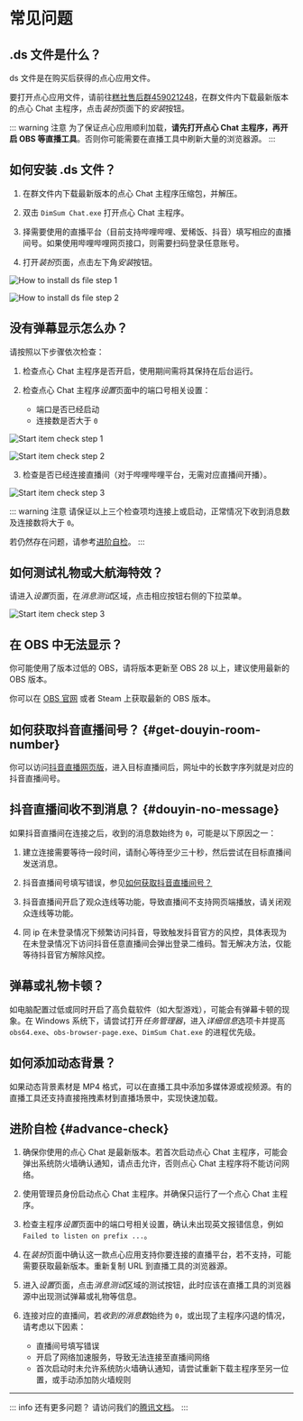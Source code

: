 # 常见问题

## .ds 文件是什么？

ds 文件是在购买后获得的点心应用文件。

要打开点心应用文件，请前往[糕社售后群459021248](https://qm.qq.com/q/5EdvAgUkHC)，在群文件内下载最新版本的点心 Chat 主程序，点击*装扮*页面下的*安装*按钮。

::: warning 注意
为了保证点心应用顺利加载，**请先打开点心 Chat 主程序，再开启 OBS 等直播工具**。否则你可能需要在直播工具中刷新大量的浏览器源。
:::

## 如何安装 .ds 文件？

1. 在群文件内下载最新版本的点心 Chat 主程序压缩包，并解压。

2. 双击 `DimSum Chat.exe` 打开点心 Chat 主程序。

3. 择需要使用的直播平台（目前支持哔哩哔哩、爱稀饭、抖音）填写相应的直播间号。如果使用哔哩哔哩网页接口，则需要扫码登录任意账号。

4. 打开*装扮*页面，点击左下角*安装*按钮。

![How to install ds file step 1](/img/user/faq/how-to-install-ds-file-1.zh.png)

![How to install ds file step 2](/img/user/faq/how-to-install-ds-file-2.zh.png)

## 没有弹幕显示怎么办？

请按照以下步骤依次检查：

1. 检查点心 Chat 主程序是否开启，使用期间需将其保持在后台运行。

2. 检查点心 Chat 主程序*设置*页面中的端口号相关设置：

   - 端口是否已经启动
   - 连接数是否大于 `0`

![Start item check step 1](/img/user/faq/start-item-check-1.zh.png)

![Start item check step 2](/img/user/faq/start-item-check-2.zh.png)

3. 检查是否已经连接直播间（对于哔哩哔哩平台，无需对应直播间开播）。

![Start item check step 3](/img/user/faq/start-item-check-3.zh.png)

::: warning 注意
请保证以上三个检查项均连接上或启动，正常情况下收到消息数及连接数将大于 `0`。

若仍然存在问题，请参考[进阶自检](#advance-check)。
:::

## 如何测试礼物或大航海特效？

请进入*设置*页面，在*消息测试*区域，点击相应按钮右侧的下拉菜单。

![Start item check step 3](/img/user/faq/test-gift-or-guard.zh.png)

## 在 OBS 中无法显示？

你可能使用了版本过低的 OBS，请将版本更新至 OBS 28 以上，建议使用最新的 OBS 版本。

你可以在 [OBS 官网](https://obsproject.com/) 或者 Steam 上获取最新的 OBS 版本。

## 如何获取抖音直播间号？ {#get-douyin-room-number}

你可以访问[抖音直播网页版](https://live.douyin.com/)，进入目标直播间后，网址中的长数字序列就是对应的抖音直播间号。

## 抖音直播间收不到消息？ {#douyin-no-message}

如果抖音直播间在连接之后，收到的消息数始终为 `0`，可能是以下原因之一：

1. 建立连接需要等待一段时间，请耐心等待至少三十秒，然后尝试在目标直播间发送消息。

2. 抖音直播间号填写错误，参见[如何获取抖音直播间号？](#get-douyin-room-number)

3. 抖音直播间开启了观众连线等功能，导致直播间不支持网页端播放，请关闭观众连线等功能。

4. 同 ip 在未登录情况下频繁访问抖音，导致触发抖音官方的风控，具体表现为在未登录情况下访问抖音任意直播间会弹出登录二维码。暂无解决方法，仅能等待抖音官方解除风控。

## 弹幕或礼物卡顿？

如电脑配置过低或同时开启了高负载软件（如大型游戏），可能会有弹幕卡顿的现象。在 Windows 系统下，请尝试打开*任务管理器*，进入*详细信息*选项卡并提高 `obs64.exe`、`obs-browser-page.exe`、`DimSum Chat.exe` 的进程优先级。

## 如何添加动态背景？

如果动态背景素材是 MP4 格式，可以在直播工具中添加多媒体源或视频源。有的直播工具还支持直接拖拽素材到直播场景中，实现快速加载。

## 进阶自检 {#advance-check}

1. 确保你使用的点心 Chat 是最新版本。若首次启动点心 Chat 主程序，可能会弹出系统防火墙确认通知，请点击允许，否则点心 Chat 主程序将不能访问网络。

2. 使用管理员身份启动点心 Chat 主程序。并确保只运行了一个点心 Chat 主程序。

3. 检查主程序*设置*页面中的端口号相关设置，确认未出现英文报错信息，例如 `Failed to listen on prefix ...`。

4. 在*装扮*页面中确认这一款点心应用支持你要连接的直播平台，若不支持，可能需要获取最新版本。重新复制 URL 到直播工具的浏览器源。

5. 进入*设置*页面，点击*消息测试*区域的测试按钮，此时应该在直播工具的浏览器源中出现测试弹幕或礼物等信息。

6. 连接对应的直播间，若*收到的消息数*始终为 `0`，或出现了主程序闪退的情况，请考虑以下因素：

   - 直播间号填写错误
   - 开启了网络加速服务，导致无法连接至直播间网络
   - 首次启动时未允许系统防火墙确认通知，请尝试重新下载主程序至另一位置，或手动添加防火墙规则

---

::: info 还有更多问题？
请访问我们的[腾讯文档](https://docs.qq.com/doc/DZFlucGVMcVlreGVE)。
:::
